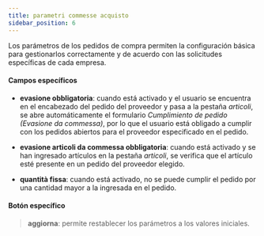 ```yaml
---
title: parametri commesse acquisto
sidebar_position: 6
---
```


Los parámetros de los pedidos de compra permiten la configuración básica para gestionarlos correctamente y de acuerdo con las solicitudes específicas de cada empresa.

#### Campos específicos

- **evasione obbligatoria**: cuando está activado y el usuario se encuentra en el encabezado del pedido del proveedor y pasa a la pestaña *articoli*, se abre automáticamente el formulario *Cumplimiento de pedido (Evasione da commessa)*, por lo que el usuario está obligado a cumplir con los pedidos abiertos para el proveedor especificado en el pedido.

- **evasione articoli da commessa obbligatoria**: cuando está activado y se han ingresado artículos en la pestaña *articoli*, se verifica que el artículo esté presente en un pedido del proveedor elegido.

- **quantità fissa**: cuando está activado, no se puede cumplir el pedido por una cantidad mayor a la ingresada en el pedido.

#### Botón específico  

> **aggiorna**: permite restablecer los parámetros a los valores iniciales.